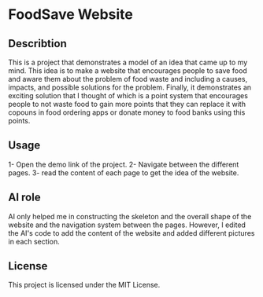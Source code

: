 # FoodSave Website
## Describtion
This is a project that demonstrates a model of an idea that came up to my mind. This idea is to make a website that encourages people to save food and aware them about the problem of food waste and including a causes, impacts, and possible solutions for the problem. Finally, it demonstrates an exciting solution that I thought of which is a point system that encourages people to not waste food to gain more points that they can replace it with copouns in food ordering apps or donate money to food banks using this points.
## Usage
1- Open the demo link of the project.
2- Navigate between the different pages.
3- read the content of each page to get the idea of the website.
## AI role
AI only helped me in constructing the skeleton and the overall shape of the website and the navigation system between the pages. However, I edited the AI's code to add the content of the website and added different pictures in each section.
## License
This project is licensed under the MIT License.
